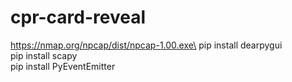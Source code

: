 # cpr-card-reveal

https://nmap.org/npcap/dist/npcap-1.00.exe\
pip install dearpygui\
pip install scapy\
pip install PyEventEmitter
